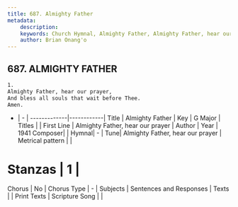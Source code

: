 ```yaml
---
title: 687. Almighty Father
metadata:
    description: 
    keywords: Church Hymnal, Almighty Father, Almighty Father, hear our prayer, 
    author: Brian Onang'o
---
```



## 687. ALMIGHTY FATHER

```txt
1.
Almighty Father, hear our prayer, 
And bless all souls that wait before Thee. 
Amen.
```

- |   -  |
-------------|------------|
Title | Almighty Father |
Key | G Major |
Titles |  |
First Line | Almighty Father, hear our prayer |
Author | 
Year | 1941
Composer|  |
Hymnal|  - |
Tune| Almighty Father, hear our prayer |
Metrical pattern | |
# Stanzas | 1 |
Chorus | No |
Chorus Type | - |
Subjects | Sentences and Responses |
Texts |  |
Print Texts | 
Scripture Song |  |
  
